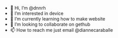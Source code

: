 - 👋 Hi, I’m @dnnrh
- 👀 I’m interested in device 
- 🌱 I’m currently learning how to make website
- 💞️ I’m looking to collaborate on gethub
- 📫 How to reach me just email @diannecaraballe

<!---
dnnrh/dnnrh is a ✨ special ✨ repository because its `README.md` (this file) appears on your GitHub profile.
You can click the Preview link to take a look at your changes.
--->
